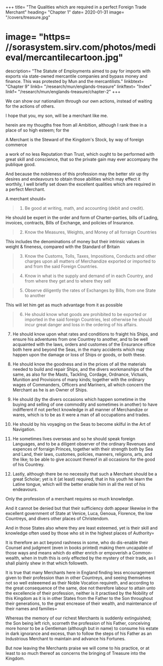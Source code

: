 +++
title=  "The Qualities which are required in a perfect Foreign Trade Merchant"
heading=  "Chapter 1"
date=  2020-01-31
image=  "/covers/treasure.jpg"
# image=  "https= //sorasystem.sirv.com/photos/medieval/mercantilecartoon.jpg"
description=  "The Statute of Employments aimed to pay for imports with exports via state-owned mercantile companies and bypass money and finance. This was protested by Mun and the mercantilists."
linkbtext=  "Chapter 9"
linkb=  "/research/mun/englands-treasure"
linkftext=  "Index"
linkf=  "/research/mun/englands-treasure/chapter-2"
+++

We can show our nationalism through our own actions, instead of waiting for the actions of others. 

I hope that you, my son, will be a merchant like me. 

herein are my thougths free from all Ambition, although I rank thee in a place
of so high esteem; for the

A Merchant is the Steward of the Kingdom's Stock, by way of foreign commerce

 a work of no less
Reputation than Trust, which ought to be performed with great skill and
conscience, that so the private gain may ever accompany the publique good.

And because the nobleness of this profession may the better stir up thy desires
and endeavours to obtain those abilities which may effect it worthily, I well
briefly set down the excellent qualities which are required in a perfect
Merchant.

A merchant should= 

> 1. Be good at writing, math, and accounting (debit and credit).

He should be expert in the order and form of Charter-parties, bills of Lading, invoices, contracts, Bills of Exchange, and policies of Insurance.

> 2. Know the Measures, Weights, and Money of all forraign Countries

This includes the denominations of money but their intrinsic values in weight & fineness, compared with the Standard of Britain

> 3. Know the Customs, Tolls, Taxes, Impositions, Conducts and other charges upon all matters of Merchandize exported or imported to and from the said Foreign Countries.

> 4. Know in what is the supply and demand of in each Country, and from where they get and to where they sell

> 5. Observe diligently the rates of Exchanges by Bills, from one State to another

This will let him get as much advantage from it as possible

> 6. He should know what goods are prohibited to be exported or imported in the said foreign Countries, lest otherwise he should incur great danger and loss in the ordering of his affairs.

7. He should know upon what rates and conditions to fraight his Ships, and ensure his adventures from one Countrey to another, and to be well acquainted with the laws, orders and customes of the Ensurance office both here and beyond the Seas, in the many accidents which may happen upon the damage or loss of Ships or goods, or both these.

8. He should know the goodness and in the prices of all the materials needed to build and repair Ships, and the divers workmanships of the same, as also for the Masts, Tackling, Cordage, Ordnance, Victuals, Munition and Provisions of many kinds; together with the ordinary wages of Commanders, Officers and Mariners, all which concern the Merchant as he is an Owner of Ships.

9. He should (by the divers occasions which happen sometime in the buying and selling of one commodity and sometimes in another) to have indifferent if not perfect knowledge in all manner of Merchandize or wares, which is to be as it were a man of all occupations and trades.

10. He should by his voyaging on the Seas to become skilful in the Art of Navigation.

11. He sometimes lives overseas and so he should speak foreign Languages, and to be a diligent observer of the ordinary Revenues and expences of forraign Princes, together with their strength both by Sea and Land, their laws, customes, policies, manners, religions, arts, and the like; to be able to give account thereof in all
occasions for the good of his Countrey.

12. Lastly, although there be no necessity that such a Merchant should be a
great Scholar; yet is it (at least) required, that in his youth he learn the Latine
tongue, which will the better enable him in all the rest of his endeavours.

Only the profession of a merchant requires so much knowledge. 

<!-- Thus have I briefly shewed thee a pattern for thy diligence, the Merchant in
his qualities; which in truth are such and so many, that I find no other
profession which leadeth into more worldly knowledge. --> 

And it cannot be
denied but that their sufficiency doth appear likewise in the excellent
government of State at Venice, Luca, Genoua, Florence, the low Countreys,
and divers other places of Christendom. 

And in those States also where they
are least esteemed, yet is their skill and knowledge often used by those who sit
in the highest places of Authority=  

It is therefore an act beyond rashness in
some, who do dis-enable their Counsel and judgment (even in books printed)
making them uncapable of those ways and means which do either enrich or
empoverish a Common-wealth, when in truth this is only effected by the
mystery of their trade, as I shall plainly shew in that which followeth. 

It is true that many Merchants here in England finding less encouragement given
to their profession than in other Countreys, and seeing themselves not so well
esteeemed as their Noble Vocation requireth, and according to the great
consequence of the same, doe not therefore labour to attain unto the
excellencie of their profession, neither is it practised by the Nobility of this
Kingdom as it is in other States from the Father to the Son throughout their
generations, to the great encrease of their wealth, and maintenance of their
names and families=  

Whereas the memory of our richest Merchants is suddenly extinguished; the Son being left rich, scorneth the profession of his Father, conceiving more honor to be a Gentleman (although but in name) to consume
his estate in dark ignorance and excess, than to follow the steps of his Father as
an Industrious Merchant to maintain and advance his Fortunes. 

But now leaving the Merchants praise we will come to his practice, or at least to so
much thereof as concerns the bringing of Treasure into the Kingdom.
